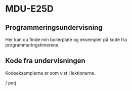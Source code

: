 # MDU-E25D

## Programmeringsundervisning

Her kan du finde min boilerplate og eksempler på kode fra programmeringstimerene.

## Kode fra undervisningen

Kodeeksemplerne er som vist i lektionerne. 

/ petj

